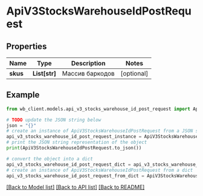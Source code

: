 # ApiV3StocksWarehouseIdPostRequest


## Properties

Name | Type | Description | Notes
------------ | ------------- | ------------- | -------------
**skus** | **List[str]** | Массив баркодов | [optional] 

## Example

```python
from wb_client.models.api_v3_stocks_warehouse_id_post_request import ApiV3StocksWarehouseIdPostRequest

# TODO update the JSON string below
json = "{}"
# create an instance of ApiV3StocksWarehouseIdPostRequest from a JSON string
api_v3_stocks_warehouse_id_post_request_instance = ApiV3StocksWarehouseIdPostRequest.from_json(json)
# print the JSON string representation of the object
print(ApiV3StocksWarehouseIdPostRequest.to_json())

# convert the object into a dict
api_v3_stocks_warehouse_id_post_request_dict = api_v3_stocks_warehouse_id_post_request_instance.to_dict()
# create an instance of ApiV3StocksWarehouseIdPostRequest from a dict
api_v3_stocks_warehouse_id_post_request_from_dict = ApiV3StocksWarehouseIdPostRequest.from_dict(api_v3_stocks_warehouse_id_post_request_dict)
```
[[Back to Model list]](../README.md#documentation-for-models) [[Back to API list]](../README.md#documentation-for-api-endpoints) [[Back to README]](../README.md)


